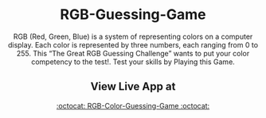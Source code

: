 
<div align="center">
  
# RGB-Guessing-Game
RGB (Red, Green, Blue) is a system of representing colors on a computer display. Each color is represented by three numbers, each ranging from 0 to 255. This “The Great RGB Guessing Challenge” wants to put your color competency to the test!. Test your skills by Playing this Game.

## View Live App at

<a href="https://arokianivin09.github.io/RGBColorGame/">:octocat: RGB-Color-Guessing-Game :octocat:</a>

